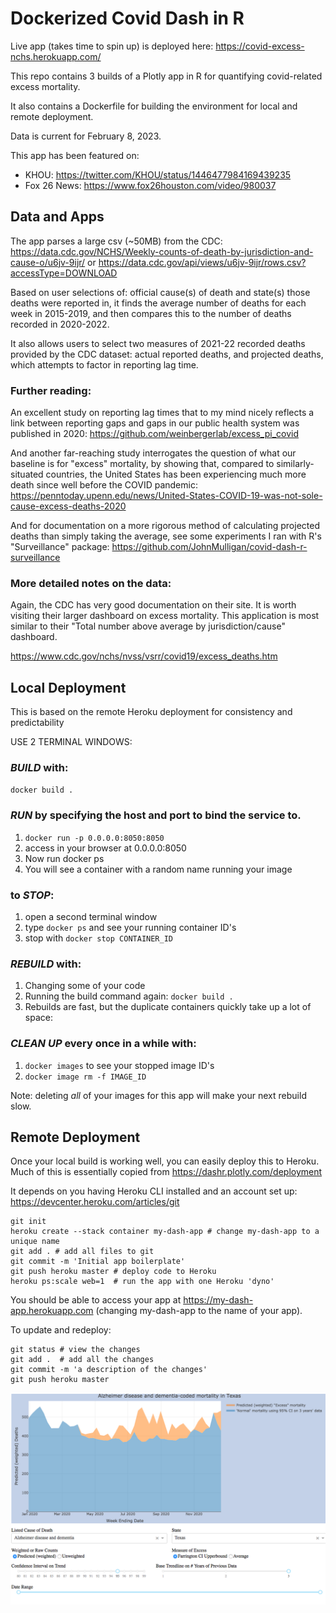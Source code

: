 # Dockerized Covid Dash in R

Live app (takes time to spin up) is deployed here: https://covid-excess-nchs.herokuapp.com/

This repo contains 3 builds of a Plotly app in R for quantifying covid-related excess mortality.

It also contains a Dockerfile for building the environment for local and remote deployment.

Data is current for February 8, 2023.

This app has been featured on:

* KHOU: https://twitter.com/KHOU/status/1446477984169439235
* Fox 26 News: https://www.fox26houston.com/video/980037

## Data and Apps

The app parses a large csv (~50MB) from the CDC: https://data.cdc.gov/NCHS/Weekly-counts-of-death-by-jurisdiction-and-cause-o/u6jv-9ijr/
or https://data.cdc.gov/api/views/u6jv-9ijr/rows.csv?accessType=DOWNLOAD

Based on user selections of: official cause(s) of death and state(s) those deaths were reported in, it finds the average number of deaths for each week in 2015-2019, and then compares this to the number of deaths recorded in 2020-2022.

It also allows users to select two measures of 2021-22 recorded deaths provided by the CDC dataset: actual reported deaths, and projected deaths, which attempts to factor in reporting lag time.

### Further reading:

An excellent study on reporting lag times that to my mind nicely reflects a link between reporting gaps and gaps in our public health system was published in 2020: https://github.com/weinbergerlab/excess_pi_covid

And another far-reaching study interrogates the question of what our baseline is for "excess" mortality, by showing that, compared to similarly-situated countries, the United States has been experiencing much more death since well before the COVID pandemic: https://penntoday.upenn.edu/news/United-States-COVID-19-was-not-sole-cause-excess-deaths-2020 

And for documentation on a more rigorous method of calculating projected deaths than simply taking the average, see some experiments I ran with R's "Surveillance" package: https://github.com/JohnMulligan/covid-dash-r-surveillance

### More detailed notes on the data:

Again, the CDC has very good documentation on their site. It is worth visiting their larger dashboard on excess mortality. This application is most similar to their "Total number above average by jurisdiction/cause" dashboard.

https://www.cdc.gov/nchs/nvss/vsrr/covid19/excess_deaths.htm

## Local Deployment

This is based on the remote Heroku deployment for consistency and predictability

USE 2 TERMINAL WINDOWS:

### *BUILD* with:
`docker build .`

### *RUN* by specifying the host and port to bind the service to.
1. `docker run -p 0.0.0.0:8050:8050`
1. access in your browser at 0.0.0.0:8050
1. Now run docker ps
1. You will see a container with a random name running your image

### to *STOP*:
1. open a second terminal window
1. type `docker ps` and see your running container ID's
1. stop with `docker stop CONTAINER_ID`

### *REBUILD* with:
1. Changing some of your code
1. Running the build command again: `docker build .`
1. Rebuilds are fast, but the duplicate containers quickly take up a lot of space:

### *CLEAN UP* every once in a while with:
1. `docker images` to see your stopped image ID's
1. `docker image rm -f IMAGE_ID`

Note: deleting *all* of your images for this app will make your next rebuild slow.

## Remote Deployment

Once your local build is working well, you can easily deploy this to Heroku. Much of this is essentially copied from https://dashr.plotly.com/deployment

It depends on you having Heroku CLI installed and an account set up: https://devcenter.heroku.com/articles/git

	git init
	heroku create --stack container my-dash-app # change my-dash-app to a unique name
	git add . # add all files to git
	git commit -m 'Initial app boilerplate'
	git push heroku master # deploy code to Heroku
	heroku ps:scale web=1  # run the app with one Heroku 'dyno'

You should be able to access your app at https://my-dash-app.herokuapp.com (changing my-dash-app to the name of your app).

To update and redeploy:

	git status # view the changes
	git add .  # add all the changes
	git commit -m 'a description of the changes'
	git push heroku master


![dash1](https://raw.githubusercontent.com/JohnMulligan/covid_dashR/master/Screen%20Shot%202021-01-10%20at%209.36.38%20PM.png)

